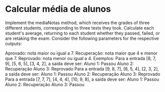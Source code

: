 # Calcular média de alunos

Implement the mediaNotas method, which receives the grades of three different students, corresponding to three tests they took. Calculate each student's average, returning to each student whether they passed, failed, or are retaking the exam. Consider the following parameters for the respective outputs:

Aprovado: nota maior ou igual a 7.
Recuperação: nota maior que 4 e menor que 7.
Reprovado: nota menor ou igual a 4.
Exemplos:
Para a entrada [8, 7, 9], [5, 6, 5], [3, 4, 2], a saída deve ser:
Aluno 1: Passou
Aluno 2: Recuperação
Aluno 3: Reprovado
Para a entrada [9, 8, 7], [6, 5, 4], [2, 3, 2], a saída deve ser:
Aluno 1: Passou
Aluno 2: Recuperação
Aluno 3: Reprovado
Para a entrada [7, 7, 7], [4, 4, 4], [10, 9, 8], a saída deve ser:
Aluno 1: Passou
Aluno 2: Recuperação
Aluno 3: Passou
